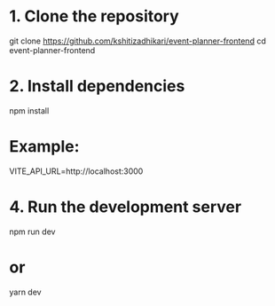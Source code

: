 # 1. Clone the repository

git clone https://github.com/kshitizadhikari/event-planner-frontend
cd event-planner-frontend

# 2. Install dependencies

npm install

# Example:

VITE_API_URL=http://localhost:3000

# 4. Run the development server

npm run dev

# or

yarn dev

